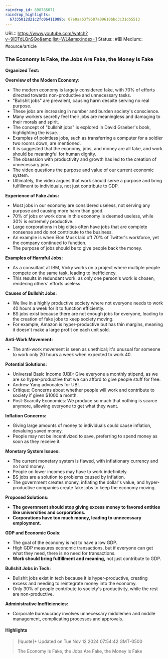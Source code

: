 ```yaml
---
raindrop_id: 898785071
raindrop_highlights:
  67335012d21c2fc06411089b: 07e0aab3f9687a09610bbc3c31db5513
---
```


URL:: https://www.youtube.com/watch?v=9lDTdLQnSQo&amp;list=WL&amp;index=1
Status:: #🟥
Medium:: #source/article


### The Economy Is Fake, the Jobs Are Fake, the Money Is Fake


**Organized Text:**

**Overview of the Modern Economy:**
- The modern economy is largely considered fake, with 70% of efforts directed towards non-productive and unnecessary tasks.
- "Bullshit jobs" are prevalent, causing harm despite serving no real purpose.
- These jobs are increasing in number and burden society's conscience.
- Many workers secretly feel their jobs are meaningless and damaging to their morals and spirit.
- The concept of "bullshit jobs" is explored in David Graeber's book, highlighting the issue.
- Examples of pointless jobs, such as transferring a computer for a soldier two rooms down, are mentioned.
- It is suggested that the economy, jobs, and money are all fake, and work should be meaningful for human dignity.
- The obsession with productivity and growth has led to the creation of unnecessary jobs.
- The video questions the purpose and value of our current economic system.
- Ultimately, the video argues that work should serve a purpose and bring fulfillment to individuals, not just contribute to GDP.

**Experience of Fake Jobs:**
- Most jobs in our economy are considered useless, not serving any purpose and causing more harm than good.
- 70% of jobs or work done in this economy is deemed useless, while 30% is extremely productive.
- Large corporations in big cities often have jobs that are complete nonsense and do not contribute to the business.
- An example is when Elon Musk laid off 70% of Twitter's workforce, yet the company continued to function.
- The purpose of jobs should be to give people back the money.

**Examples of Harmful Jobs:**
- As a consultant at IBM, Vicky works on a project where multiple people compete on the same task, leading to inefficiency.
- This results in redundant work, as only one person's work is chosen, rendering others' efforts useless.

**Causes of Bullshit Jobs:**
- We live in a highly productive society where not everyone needs to work 40 hours a week for it to function efficiently.
- BS jobs exist because there are not enough jobs for everyone, leading to the creation of fake jobs to keep society moving.
- For example, Amazon is hyper-productive but has thin margins, meaning it doesn't make a large profit on each unit sold.

**Anti-Work Movement:**
- The anti-work movement is seen as unethical; it's unusual for someone to work only 20 hours a week when expected to work 40.

**Potential Solutions:**
- Universal Basic Income (UBI): Give everyone a monthly stipend, as we are so hyper-productive that we can afford to give people stuff for free.
- Andrew Yang advocates for UBI.
- Critique: Concerns about whether people will work and contribute to society if given $1000 a month.
- Post-Scarcity Economics: We produce so much that nothing is scarce anymore, allowing everyone to get what they want.

**Inflation Concerns:**
- Giving large amounts of money to individuals could cause inflation, devaluing saved money.
- People may not be incentivized to save, preferring to spend money as soon as they receive it.

**Monetary System Issues:**
- The current monetary system is flawed, with inflationary currency and no hard money.
- People on lower incomes may have to work indefinitely.
- BS jobs are a solution to problems caused by inflation.
- The government creates money, inflating the dollar's value, and hyper-productive companies create fake jobs to keep the economy moving.

**Proposed Solutions:**
- **The government should stop giving excess money to favored entities like universities and corporations.**
- **Corporations have too much money, leading to unnecessary employment.**

**GDP and Economic Goals:**
- The goal of the economy is not to have a low GDP.
- High GDP measures economic transactions, but if everyone can get what they need, there is no need for transactions.
- **Work should bring fulfillment and meaning,** not just contribute to GDP.

**Bullshit Jobs in Tech:**
- Bullshit jobs exist in tech because it is hyper-productive, creating excess and needing to reintegrate money into the economy.
- Only 30% of people contribute to society's productivity, while the rest are non-productive.

**Administrative Inefficiencies:**
- Corporate bureaucracy involves unnecessary middlemen and middle management, complicating processes and approvals.

#### Highlights

> [!quote]+ Updated on Tue Nov 12 2024 07:54:42 GMT-0500
>
> The Economy Is Fake, the Jobs Are Fake, the Money Is Fake

